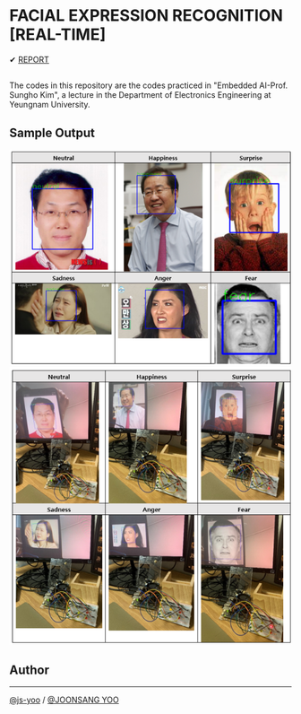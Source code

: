 # FACIAL EXPRESSION RECOGNITION [REAL-TIME]  
✔ [REPORT](https://github.com/js-yoo/FER_NET_RT/blob/main/FER_NET_RT_REPORT.pdf)
## 
The codes in this repository are the codes practiced in "Embedded AI-Prof. Sungho Kim", a lecture in the Department of Electronics Engineering at Yeungnam University.

## Sample Output
![sample1.png](./sample1.png)
![sample2.png](./sample2.png)

## Author
----------
[@js-yoo](https://github.com/js-yoo) / [@JOONSANG YOO](https://www.linkedin.com/in/joonsang-yoo-6b781221a/)
